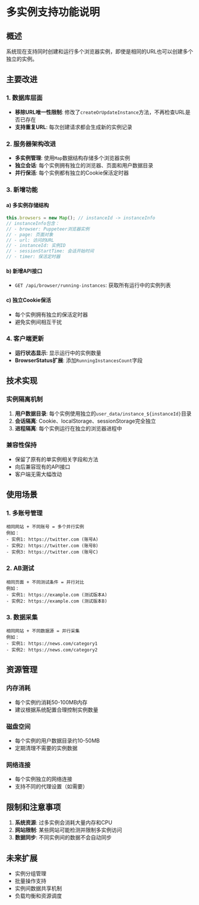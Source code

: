 # 多实例支持功能说明

## 概述
系统现在支持同时创建和运行多个浏览器实例，即使是相同的URL也可以创建多个独立的实例。

## 主要改进

### 1. 数据库层面
- **移除URL唯一性限制**: 修改了`createOrUpdateInstance`方法，不再检查URL是否已存在
- **支持重复URL**: 每次创建请求都会生成新的实例记录

### 2. 服务器架构改进
- **多实例管理**: 使用`Map`数据结构存储多个浏览器实例
- **独立会话**: 每个实例拥有独立的浏览器、页面和用户数据目录
- **并行保活**: 每个实例都有独立的Cookie保活定时器

### 3. 新增功能

#### a) 多实例存储结构
```javascript
this.browsers = new Map(); // instanceId -> instanceInfo
// instanceInfo包含：
// - browser: Puppeteer浏览器实例
// - page: 页面对象  
// - url: 访问的URL
// - instanceId: 实例ID
// - sessionStartTime: 会话开始时间
// - timer: 保活定时器
```

#### b) 新增API接口
- `GET /api/browser/running-instances`: 获取所有运行中的实例列表

#### c) 独立Cookie保活
- 每个实例拥有独立的保活定时器
- 避免实例间相互干扰

### 4. 客户端更新
- **运行状态显示**: 显示运行中的实例数量
- **BrowserStatus扩展**: 添加`RunningInstancesCount`字段

## 技术实现

### 实例隔离机制
1. **用户数据目录**: 每个实例使用独立的`user_data/instance_${instanceId}`目录
2. **会话隔离**: Cookie、localStorage、sessionStorage完全独立
3. **进程隔离**: 每个实例运行在独立的浏览器进程中

### 兼容性保持
- 保留了原有的单实例相关字段和方法
- 向后兼容现有的API接口
- 客户端无需大幅改动

## 使用场景

### 1. 多账号管理
```
相同网站 + 不同账号 = 多个并行实例
例如：
- 实例1: https://twitter.com (账号A)
- 实例2: https://twitter.com (账号B)  
- 实例3: https://twitter.com (账号C)
```

### 2. AB测试
```
相同页面 + 不同测试条件 = 并行对比
例如：
- 实例1: https://example.com (测试版本A)
- 实例2: https://example.com (测试版本B)
```

### 3. 数据采集
```
相同网站 + 不同数据源 = 并行采集
例如：
- 实例1: https://news.com/category1
- 实例2: https://news.com/category2
```

## 资源管理

### 内存消耗
- 每个实例约消耗50-100MB内存
- 建议根据系统配置合理控制实例数量

### 磁盘空间
- 每个实例的用户数据目录约10-50MB
- 定期清理不需要的实例数据

### 网络连接
- 每个实例独立的网络连接
- 支持不同的代理设置（如需要）

## 限制和注意事项

1. **系统资源**: 过多实例会消耗大量内存和CPU
2. **网站限制**: 某些网站可能检测并限制多实例访问
3. **数据同步**: 不同实例间的数据不会自动同步

## 未来扩展

- 实例分组管理
- 批量操作支持
- 实例间数据共享机制
- 负载均衡和资源调度
